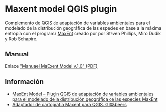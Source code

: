 # Maxent model QGIS plugin

Complemento de QGIS de adaptación de variables ambientales para el modelado de la distribución geográfica de las especies en base a la máxima entropía con el programa [MaxEnt](https://biodiversityinformatics.amnh.org/open_source/maxent/) creado por por Steven Phillips, Miro Dudik y Rob Schapire.

## Manual

Enlace ["Manuael MaExent Model v.1.0" (PDF)](/Manual_Adaptador_Maxent_para_QGIS.pdf)

## Información

- [MaxEnt Model – Plugin QGIS de adaptación de variables ambientales para el modelado de la distribución geográfica de las especies MaxEnt](https://geoinnova.org/plugins/maxent-model/)
- [Adaptador de cartografía Maxent para QGIS. GIS&beers](http://www.gisandbeers.com/adaptador-cartografia-maxent-para-qgis/)
